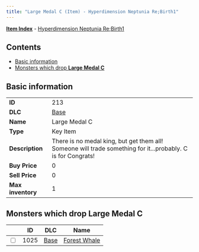 ```yaml
---
title: "Large Medal C (Item) - Hyperdimension Neptunia Re;Birth1"
---
```


[**Item Index**](/neptunia/rb1/item/index.html) - [Hyperdimension Neptunia Re;Birth1](/neptunia/rb1)

## Contents

- [Basic information](#basic-information)
- [Monsters which drop **Large Medal C**](#monsters-which-drop-large-medal-c)

## Basic information

|   |   |
| -- | -- |
| **ID** | 213 |
| **DLC** | [Base](/neptunia/rb1/dlc/1-base.html) |
| **Name** | Large Medal C |
| **Type** | Key Item |
| **Description** | There is no medal king, but get them all! Someone will trade something for it...probably. C is for Congrats! |
| **Buy Price** | 0 |
| **Sell Price** | 0 |
| **Max inventory** | 1 |


## Monsters which drop **Large Medal C**

|    | ID | DLC | Name |
| -- | -- | --- | ---- |
| <input type="checkbox" id="rb1-monster-1-1025" class="trackbox" /> | 1025 | [Base](/neptunia/rb1/dlc/1-base.html) | [Forest Whale](/neptunia/rb1/monster/1-1025-forest-whale.html) |
